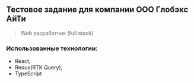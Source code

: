 ## Тестовое задание для компании ООО Глобэкс АйТи
>  Web разработчик (full stack)

### Использованные технологии:
- React,
- Redux(RTK Query),
- TypeScript
